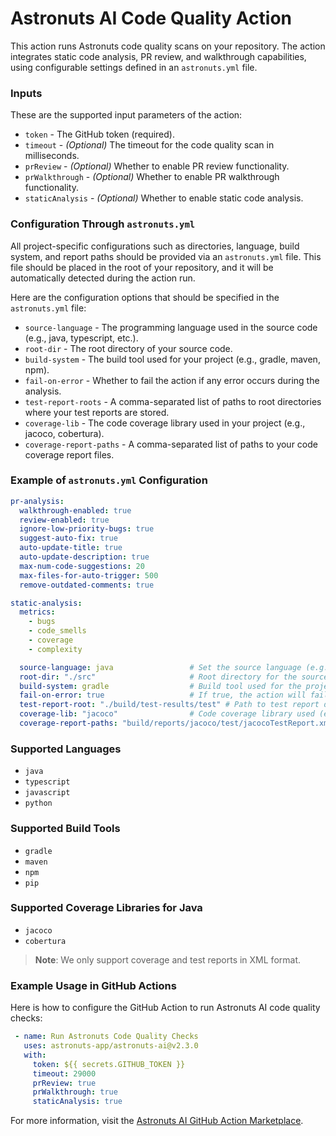 # Astronuts AI Code Quality Action

This action runs Astronuts code quality scans on your repository. The action integrates static code analysis, PR review, and walkthrough capabilities, using configurable settings defined in an `astronuts.yml` file.

### Inputs

These are the supported input parameters of the action:

- `token` - The GitHub token (required).
- `timeout` - _(Optional)_ The timeout for the code quality scan in milliseconds.
- `prReview` - _(Optional)_ Whether to enable PR review functionality.
- `prWalkthrough` - _(Optional)_ Whether to enable PR walkthrough functionality.
- `staticAnalysis` - _(Optional)_ Whether to enable static code analysis.

### Configuration Through `astronuts.yml`

All project-specific configurations such as directories, language, build system, and report paths should be provided via an `astronuts.yml` file. This file should be placed in the root of your repository, and it will be automatically detected during the action run.

Here are the configuration options that should be specified in the `astronuts.yml` file:

- `source-language` - The programming language used in the source code (e.g., java, typescript, etc.).
- `root-dir` - The root directory of your source code.
- `build-system` - The build tool used for your project (e.g., gradle, maven, npm).
- `fail-on-error` - Whether to fail the action if any error occurs during the analysis.
- `test-report-roots` - A comma-separated list of paths to root directories where your test reports are stored.
- `coverage-lib` - The code coverage library used in your project (e.g., jacoco, cobertura).
- `coverage-report-paths` - A comma-separated list of paths to your code coverage report files.

### Example of `astronuts.yml` Configuration

```yaml
pr-analysis:
  walkthrough-enabled: true
  review-enabled: true
  ignore-low-priority-bugs: true
  suggest-auto-fix: true
  auto-update-title: true
  auto-update-description: true
  max-num-code-suggestions: 20
  max-files-for-auto-trigger: 500
  remove-outdated-comments: true

static-analysis:
  metrics:
    - bugs
    - code_smells
    - coverage
    - complexity

  source-language: java                 # Set the source language (e.g., java, typescript, etc.)
  root-dir: "./src"                     # Root directory for the source code
  build-system: gradle                  # Build tool used for the project (e.g., gradle, maven, npm)
  fail-on-error: true                   # If true, the action will fail if any error occurs
  test-report-root: "./build/test-results/test" # Path to test report directories
  coverage-lib: "jacoco"                # Code coverage library used (e.g., jacoco, cobertura)
  coverage-report-paths: "build/reports/jacoco/test/jacocoTestReport.xml"  # Comma-separated list of coverage report paths
```

### Supported Languages

- `java`
- `typescript`
- `javascript`
- `python`

### Supported Build Tools

- `gradle`
- `maven`
- `npm`
- `pip`

### Supported Coverage Libraries for Java

- `jacoco`
- `cobertura`

> **Note**: We only support coverage and test reports in XML format.

### Example Usage in GitHub Actions

Here is how to configure the GitHub Action to run Astronuts AI code quality checks:

```yaml
 - name: Run Astronuts Code Quality Checks
   uses: astronuts-app/astronuts-ai@v2.3.0
   with:
     token: ${{ secrets.GITHUB_TOKEN }}
     timeout: 29000
     prReview: true
     prWalkthrough: true
     staticAnalysis: true
```
For more information, visit the [Astronuts AI GitHub Action Marketplace](https://github.com/marketplace/actions/astronuts-ai-action).